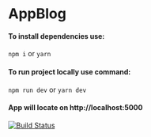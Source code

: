 # AppBlog

#### To install dependencies use: 
`npm i` or `yarn`
#### To run project locally use command: 
`npm run dev` or `yarn dev`

#### App will locate on http://localhost:5000

[![Build Status](https://travis-ci.com/Fl0ydR0se/AppBlog.svg?branch=develop)](https://travis-ci.com/Fl0ydR0se/AppBlog)

